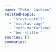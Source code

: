 ```yaml
---
name: "Peter Jackson"
relatedPeople:
  - "steve-carell"
  - "nicolas-cage"
  - "seth-macfarlane"
  - "ben-stiller"
sources: []
summaries:
---
```


